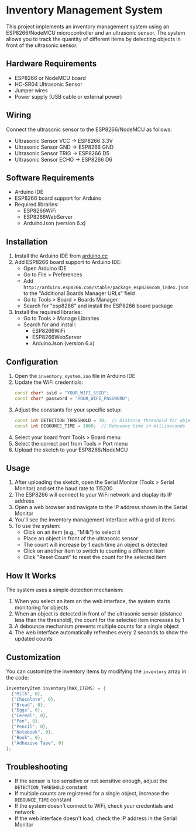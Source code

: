 # Inventory Management System

This project implements an inventory management system using an ESP8266/NodeMCU microcontroller and an ultrasonic sensor. The system allows you to track the quantity of different items by detecting objects in front of the ultrasonic sensor.

## Hardware Requirements

- ESP8266 or NodeMCU board
- HC-SR04 Ultrasonic Sensor
- Jumper wires
- Power supply (USB cable or external power)

## Wiring

Connect the ultrasonic sensor to the ESP8266/NodeMCU as follows:

- Ultrasonic Sensor VCC → ESP8266 3.3V
- Ultrasonic Sensor GND → ESP8266 GND
- Ultrasonic Sensor TRIG → ESP8266 D5
- Ultrasonic Sensor ECHO → ESP8266 D6

## Software Requirements

- Arduino IDE
- ESP8266 board support for Arduino
- Required libraries:
  - ESP8266WiFi
  - ESP8266WebServer
  - ArduinoJson (version 6.x)

## Installation

1. Install the Arduino IDE from [arduino.cc](https://www.arduino.cc/en/software)
2. Add ESP8266 board support to Arduino IDE:
   - Open Arduino IDE
   - Go to File > Preferences
   - Add `http://arduino.esp8266.com/stable/package_esp8266com_index.json` to the "Additional Boards Manager URLs" field
   - Go to Tools > Board > Boards Manager
   - Search for "esp8266" and install the ESP8266 board package
3. Install the required libraries:
   - Go to Tools > Manage Libraries
   - Search for and install:
     - ESP8266WiFi
     - ESP8266WebServer
     - ArduinoJson (version 6.x)

## Configuration

1. Open the `inventory_system.ino` file in Arduino IDE
2. Update the WiFi credentials:
   ```cpp
   const char* ssid = "YOUR_WIFI_SSID";
   const char* password = "YOUR_WIFI_PASSWORD";
   ```
3. Adjust the constants for your specific setup:
   ```cpp
   const int DETECTION_THRESHOLD = 30;  // Distance threshold for object detection (cm)
   const int DEBOUNCE_TIME = 1000;  // Debounce time in milliseconds
   ```
4. Select your board from Tools > Board menu
5. Select the correct port from Tools > Port menu
6. Upload the sketch to your ESP8266/NodeMCU

## Usage

1. After uploading the sketch, open the Serial Monitor (Tools > Serial Monitor) and set the baud rate to 115200
2. The ESP8266 will connect to your WiFi network and display its IP address
3. Open a web browser and navigate to the IP address shown in the Serial Monitor
4. You'll see the inventory management interface with a grid of items
5. To use the system:
   - Click on an item (e.g., "Milk") to select it
   - Place an object in front of the ultrasonic sensor
   - The count will increase by 1 each time an object is detected
   - Click on another item to switch to counting a different item
   - Click "Reset Count" to reset the count for the selected item

## How It Works

The system uses a simple detection mechanism:
1. When you select an item on the web interface, the system starts monitoring for objects
2. When an object is detected in front of the ultrasonic sensor (distance less than the threshold), the count for the selected item increases by 1
3. A debounce mechanism prevents multiple counts for a single object
4. The web interface automatically refreshes every 2 seconds to show the updated counts

## Customization

You can customize the inventory items by modifying the `inventory` array in the code:

```cpp
InventoryItem inventory[MAX_ITEMS] = {
  {"Milk", 0},
  {"Chocolate", 0},
  {"Bread", 0},
  {"Eggs", 0},
  {"Cereal", 0},
  {"Pen", 0}, 
  {"Pencil", 0},
  {"Notebook", 0},
  {"Book", 0},
  {"Adhesive Tape", 0}
};
```

## Troubleshooting

- If the sensor is too sensitive or not sensitive enough, adjust the `DETECTION_THRESHOLD` constant
- If multiple counts are registered for a single object, increase the `DEBOUNCE_TIME` constant
- If the system doesn't connect to WiFi, check your credentials and network
- If the web interface doesn't load, check the IP address in the Serial Monitor
